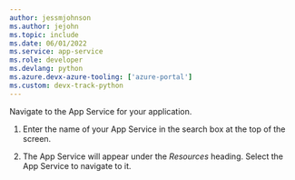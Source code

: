 ```yaml
---
author: jessmjohnson
ms.author: jejohn
ms.topic: include
ms.date: 06/01/2022
ms.service: app-service
ms.role: developer
ms.devlang: python
ms.azure.devx-azure-tooling: ['azure-portal']
ms.custom: devx-track-python
---
```


Navigate to the App Service for your application.

1. Enter the name of your App Service in the search box at the top of the screen.

1. The App Service will appear under the *Resources* heading.  Select the App Service to navigate to it.
